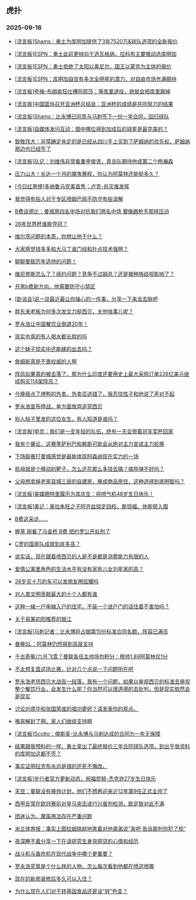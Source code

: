 ## 虎扑 
### 2025-09-16

+ [[流言板]Shams：勇士为库明加提供了3年7520万&amp;球队选项的全新报价](https://bbs.hupu.com/634827112.html)

+ [[流言板]ESPN：勇士此前更倾向于选瓦格纳，拉科布主要推动选库明加](https://bbs.hupu.com/634827263.html)

+ [[流言板]ESPN：勇士拒绝了太阳以奥尼尔、国王以蒙克为主体的报价](https://bbs.hupu.com/634827565.html)

+ [[流言板]ESPN：库明加自信有多次全明星的潜力，对自由市场充满期待](https://bbs.hupu.com/634827455.html)

+ [[流言板]夸梅-布朗疯狂吐槽阿耶莎：等库里退役，她就会把库里踹掉](https://bbs.hupu.com/634827931.html)

+ [[流言板]中国篮协召开亚洲杯总结会：亚洲杯的成绩是共同努力的结果](https://bbs.hupu.com/634825926.html)

+ [[流言板]Shams：比永博已同意与马刺签下一份一年合同，回归球队](https://bbs.hupu.com/634828762.html)

+ [[流言板]自媒体发问互动：图中哪位得到加成后的球星是最完美的？](https://bbs.hupu.com/634825506.html)

+ [致敬玮大：非常确定肯定的是已经从四川手上买到了萨姆纳的优先权，萨姆纳那边也已经签了](https://bbs.hupu.com/634826642.html)

+ [[流言板]队记：刘维伟非常看重李俊贤，青岛队期待他成第二个杨瀚森](https://bbs.hupu.com/634825417.html)

+ [压力山大！长达一个月的魔鬼赛程，你认为阿莫林还能挺多久？](https://bbs.hupu.com/634822767.html)

+ [[今日红黑榜]多纳鲁马完美首秀；卢克-肖灾难发挥](https://bbs.hupu.com/634822882.html)

+ [我觉得有些人对于专区喷姆巴佩不防守有些误解](https://bbs.hupu.com/634822714.html)

+ [B费谈德比：曼城用四名中场对抗我们两名中场 要像踢枪手那样压迫](https://bbs.hupu.com/634822844.html)

+ [26年世界杯谁能夺冠？](https://bbs.hupu.com/634822130.html)

+ [维尔茨问题的本质，你想让他干什么？](https://bbs.hupu.com/634821512.html)

+ [大家感觉钱多多和大马丁谁门线和扑点技术强啊？](https://bbs.hupu.com/634821859.html)

+ [聊聊曼联历年选帅的问题！](https://bbs.hupu.com/634821893.html)

+ [维尼修斯怎么了？续约问题？竞争不过姆总？还是被种族歧视影响了？](https://bbs.hupu.com/634820944.html)

+ [开黑b费新方向，他需要防守小禁区](https://bbs.hupu.com/634822161.html)

+ [[卧谈会]说一说最近最让你操心的一件事，分享一下来龙去脉吧](https://bbs.hupu.com/634826416.html)

+ [胖东来老板为何多次发文力挺西贝，关他啥事儿呢？](https://bbs.hupu.com/634825084.html)

+ [罗永浩让中国餐饮业倒退20年！](https://bbs.hupu.com/634825387.html)

+ [现实中真的有人喝水都长胖的吗](https://bbs.hupu.com/634825418.html)

+ [这个妹子现实中还能嫁的出去吗？](https://bbs.hupu.com/634825976.html)

+ [詹姆斯真是不畏权威的人啊](https://bbs.hupu.com/634825585.html)

+ [阵风如果真的被击落了，那为什么印度还要用史上最大采购订单226亿美元继续购买114架阵风？](https://bbs.hupu.com/634828221.html)

+ [今晚我点了烤鸭的外卖，外卖员送错了，我忍住性子和他说了声对不起](https://bbs.hupu.com/634824656.html)

+ [罗永浩宣布停战，单方面放弃追究西贝](https://bbs.hupu.com/634825401.html)

+ [别人帖子里发的这位女生，有人知道是谁吗？](https://bbs.hupu.com/634825833.html)

+ [[流言板]申京：我们是一支年轻的队伍，终有一天会带着冠军奖杯回家](https://bbs.hupu.com/634828017.html)

+ [我有个暴论，这赛季萨利巴和赖斯可能会从绝对主力变成主力轮换](https://bbs.hupu.com/634821988.html)

+ [下场联赛打曼城感觉是最能体现阿森纳现在实力的一场](https://bbs.hupu.com/634824123.html)

+ [航母就是个移动的靶子，怎么还花那么多钱去搞？搞导弹不好吗？](https://bbs.hupu.com/634825456.html)

+ [父母想卖掉老家县城三层的自建房，换成商品房住，这种选择到底明智吗？](https://bbs.hupu.com/634826283.html)

+ [[流言板]美媒晒特里履历为其庆生：祝喷气机48岁生日快乐！](https://bbs.hupu.com/634828715.html)

+ [[流言板]美记：奥拉朱旺之子阿齐兹锁定四校，斯坦福、休斯顿入围](https://bbs.hupu.com/634828858.html)

+ [B费这采访……](https://bbs.hupu.com/634826610.html)

+ [握草 刚看了马金桥 B费 把约罗公开处刑了](https://bbs.hupu.com/634828130.html)

+ [C罗的国家队成就到底多高？](https://bbs.hupu.com/634827836.html)

+ [说实话，现在跟着喷西贝的人是不是都是消费能力有限的人](https://bbs.hupu.com/634829085.html)

+ [爱情公寓里角色的生活水平有没有家有儿女刘星家的高？](https://bbs.hupu.com/634828894.html)

+ [28岁买十万的车可以发朋友圈炫耀吗](https://bbs.hupu.com/634827466.html)

+ [对人类文明贡献最大的十个人都有谁](https://bbs.hupu.com/634826236.html)

+ [这种一梯一户电梯入户的住宅，不装一个进户门的话住着不害怕吗？](https://bbs.hupu.com/634827656.html)

+ [关于易某初阳推荐的银江](https://bbs.hupu.com/634829009.html)

+ [[流言板]马刺记者：比永博将占据第15份标准合同名额，阵容已满员](https://bbs.hupu.com/634829006.html)

+ [曼晚SL：阿莫林仍然得到高层支持](https://bbs.hupu.com/634823866.html)

+ [千古奇冤/六月飞雪？曼联各任主帅场均积分：穆帅1.89阿莫林仅1分](https://bbs.hupu.com/634824558.html)

+ [不太想复盘这场比赛，针对几个点说一下问题所在吧](https://bbs.hupu.com/634823882.html)

+ [罗永浩老师西贝大战告一段落，我有一个问题，如果以审视西贝的标准去审视整个餐饮行业，会发生什么呢？你当然可以很道德的去批判，但是现实依然会是现实](https://bbs.hupu.com/634828890.html)

+ [讨论刘德华和张国荣谁的唱功更好？请发表你的观点。](https://bbs.hupu.com/634826805.html)

+ [嘴哥解封了啊，家人们继续支持啊](https://bbs.hupu.com/634826942.html)

+ [[流言板]Scotto：俾斯麦-比永博与马刺达成的合同为一年无保障](https://bbs.hupu.com/634829127.html)

+ [结果跟我预料的一样，勇士拿出了最终报价三年合同球队选项，到出乎我资料的库明加这都不签？](https://bbs.hupu.com/634828576.html)

+ [事实证明拉克布永远是错的还死不悔改。](https://bbs.hupu.com/634828125.html)

+ [[流言板]步行者官方更新动态，祝福昆顿-杰克逊27岁生日快乐](https://bbs.hupu.com/634828298.html)

+ [天空：曼联没有换帅计划，他们不想再迎来近12年第9任正式主帅了](https://bbs.hupu.com/634825822.html)

+ [西甲反常在欧冠赛前对皇马突击进行兴奋剂检测，欧足联对此不满](https://bbs.hupu.com/634825494.html)

+ [团迷认为，魔笛用法存在严重问题](https://bbs.hupu.com/634824018.html)

+ [米兰体育报：事实上图拉姆挑衅地笑着对他弟弟说“来吧 告诉裁判你犯了规”](https://bbs.hupu.com/634823196.html)

+ [夜深睡不着分享一下在读研究生身背网贷的心情和经历](https://bbs.hupu.com/634829463.html)

+ [战斗机与轰炸机在现代战争中哪个更重要？](https://bbs.hupu.com/634828899.html)

+ [罗永浩究竟是个什么样的人物，怎么每次看到他都在喷这喷哪](https://bbs.hupu.com/634828296.html)

+ [现在的新房装修后多久可以入住？](https://bbs.hupu.com/634828881.html)

+ [为什么现在人们对于转基因食品还是谈“转”色变？](https://bbs.hupu.com/634828736.html)

